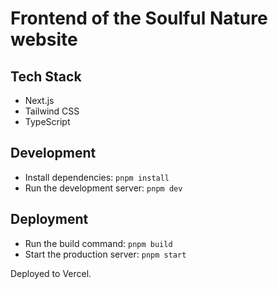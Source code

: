 # Frontend of the Soulful Nature website

## Tech Stack

- Next.js
- Tailwind CSS
- TypeScript

## Development

- Install dependencies: `pnpm install`
- Run the development server: `pnpm dev`

## Deployment

- Run the build command: `pnpm build`
- Start the production server: `pnpm start`

Deployed to Vercel.
